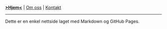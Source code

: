 <link rel="stylesheet" type="text/css" href="/custom.css">

[__>Hjem<__](index.md) | [Om oss](om.md) | [Kontakt](kontakt.md)

---

Dette er en enkel nettside laget med Markdown og GitHub Pages.
